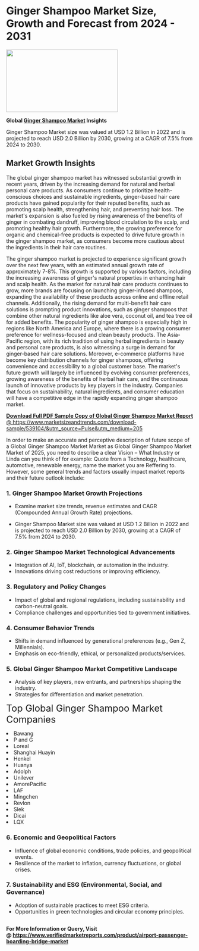 <H1>Ginger Shampoo Market Size, Growth and Forecast from 2024 - 2031</H1><img class="aligncenter size-medium wp-image-584254" src="https://thirdeyenews.in/wp-content/uploads/2024/09/Global-Market-Research-300x168.jpeg" alt="" width="300" height="168" /><p><strong>Global&nbsp;<a href="https://www.marketsizeandtrends.com/download-sample/539104/&amp;utm_source=Pulse&amp;utm_medium=205">Ginger Shampoo Market</a> Insights</strong></p><p>Ginger Shampoo Market size was valued at USD 1.2 Billion in 2022 and is projected to reach USD 2.0 Billion by 2030, growing at a CAGR of 7.5% from 2024 to 2030.</p><p><h2>Market Growth Insights</h2> <p>The global ginger shampoo market has witnessed substantial growth in recent years, driven by the increasing demand for natural and herbal personal care products. As consumers continue to prioritize health-conscious choices and sustainable ingredients, ginger-based hair care products have gained popularity for their reputed benefits, such as promoting scalp health, strengthening hair, and preventing hair loss. The market's expansion is also fueled by rising awareness of the benefits of ginger in combating dandruff, improving blood circulation to the scalp, and promoting healthy hair growth. Furthermore, the growing preference for organic and chemical-free products is expected to drive future growth in the ginger shampoo market, as consumers become more cautious about the ingredients in their hair care routines.</p> <p><a href="#"></a></p> <p>The ginger shampoo market is projected to experience significant growth over the next few years, with an estimated annual growth rate of approximately 7-8%. This growth is supported by various factors, including the increasing awareness of ginger's natural properties in enhancing hair and scalp health. As the market for natural hair care products continues to grow, more brands are focusing on launching ginger-infused shampoos, expanding the availability of these products across online and offline retail channels. Additionally, the rising demand for multi-benefit hair care solutions is prompting product innovations, such as ginger shampoos that combine other natural ingredients like aloe vera, coconut oil, and tea tree oil for added benefits. The popularity of ginger shampoo is especially high in regions like North America and Europe, where there is a growing consumer preference for wellness-focused and clean beauty products. The Asia-Pacific region, with its rich tradition of using herbal ingredients in beauty and personal care products, is also witnessing a surge in demand for ginger-based hair care solutions. Moreover, e-commerce platforms have become key distribution channels for ginger shampoos, offering convenience and accessibility to a global customer base. The market's future growth will largely be influenced by evolving consumer preferences, growing awareness of the benefits of herbal hair care, and the continuous launch of innovative products by key players in the industry. Companies that focus on sustainability, natural ingredients, and consumer education will have a competitive edge in the rapidly expanding ginger shampoo market.</p> <p><a href="#"></p><p><span class=""><strong>Download Full PDF Sample Copy of Global Ginger Shampoo Market Report</strong> @ <a href="https://www.marketsizeandtrends.com/download-sample/539104/&amp;utm_source=Pulse&amp;utm_medium=205" target="_blank">https://www.marketsizeandtrends.com/download-sample/539104/&amp;utm_source=Pulse&amp;utm_medium=205</a></span></p><p>In order to make an accurate and perceptive description of future scope of a Global&nbsp;Ginger Shampoo Market Market as Global&nbsp;Ginger Shampoo Market Market of 2025, you need to describe a clear Vision &ndash; What Industry or Linda can you think of for example: Quote from a Technology, healthcare, automotive, renewable energy, name the market you are Reffering to. However, some general trends and factors usually impact market reports and their future outlook include:</p><h3>1.&nbsp;<strong>Ginger Shampoo Market Growth Projections</strong></h3><ul><li>Examine market size trends, revenue estimates and CAGR (Compounded Annual Growth Rate) projections.</li><li><p>Ginger Shampoo Market size was valued at USD 1.2 Billion in 2022 and is projected to reach USD 2.0 Billion by 2030, growing at a CAGR of 7.5% from 2024 to 2030.</p></li></ul><h3>2.&nbsp;<strong>Ginger Shampoo Market Technological Advancements</strong></h3><ul><li>Integration of AI, IoT, blockchain, or automation in the industry.</li><li>Innovations driving cost reductions or improving efficiency.</li></ul><h3>3.&nbsp;<strong>Regulatory and Policy Changes</strong></h3><ul><li>Impact of global and regional regulations, including sustainability and carbon-neutral goals.</li><li>Compliance challenges and opportunities tied to government initiatives.</li></ul><h3>4.&nbsp;<strong>Consumer Behavior Trends</strong></h3><ul><li>Shifts in demand influenced by generational preferences (e.g., Gen Z, Millennials).</li><li>Emphasis on eco-friendly, ethical, or personalized products/services.</li></ul><h3>5.&nbsp;<strong>Global Ginger Shampoo Market Competitive Landscape</strong></h3><ul><li>Analysis of key players, new entrants, and partnerships shaping the industry.</li><li>Strategies for differentiation and market penetration.</li></ul><p data-pm-slice="1 1 []"><span style="color: inherit; font-family: inherit; font-size: 25px;">Top Global Ginger Shampoo Market Companies</span></p><div class="" data-test-id=""><p><li>Bawang</li><li> P and G</li><li> Loreal</li><li> Shanghai Huayin</li><li> Henkel</li><li> Huanya</li><li> Adolph</li><li> Unilever</li><li> AmorePacific</li><li> LAF</li><li> Mingchen</li><li> Revlon</li><li> Slek</li><li> Dicai</li><li> LQX</li></p></div><h3>6.&nbsp;<strong>Economic and Geopolitical Factors</strong></h3><ul><li>Influence of global economic conditions, trade policies, and geopolitical events.</li><li>Resilience of the market to inflation, currency fluctuations, or global crises.</li></ul><h3>7.&nbsp;<strong>Sustainability and ESG (Environmental, Social, and Governance)</strong></h3><ul><li>Adoption of sustainable practices to meet ESG criteria.</li><li>Opportunities in green technologies and circular economy principles.</li></ul><h2><strong style="font-size: 14px;">For More Information or Query, Visit @&nbsp;</strong><a style="background-color: #ffffff; font-size: 14px;" href="https://www.marketsizeandtrends.com/report/ginger-shampoo-market/" target="_blank">https://www.verifiedmarketreports.com/product/airport-passenger-boarding-bridge-market</a></h2>
